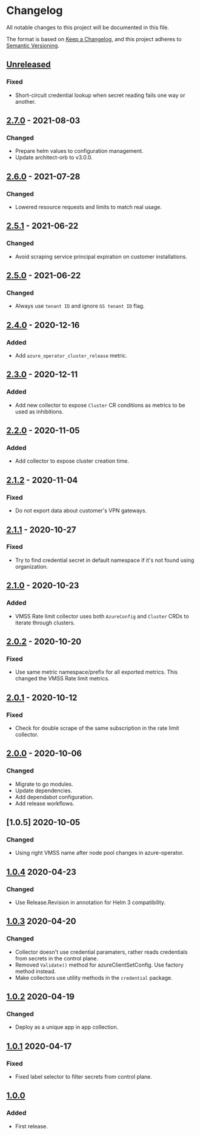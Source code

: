 # Changelog

All notable changes to this project will be documented in this file.

The format is based on [Keep a Changelog](https://keepachangelog.com/en/1.0.0/),
and this project adheres to [Semantic Versioning](https://semver.org/spec/v2.0.0.html).


## [Unreleased]

### Fixed

- Short-circuit credential lookup when secret reading fails one way or another.

## [2.7.0] - 2021-08-03

### Changed

- Prepare helm values to configuration management.
- Update architect-orb to v3.0.0.

## [2.6.0] - 2021-07-28

### Changed

- Lowered resource requests and limits to match real usage.

## [2.5.1] - 2021-06-22

### Changed

- Avoid scraping service principal expiration on customer installations.

## [2.5.0] - 2021-06-22

### Changed

- Always use `tenant ID` and ignore `GS tenant ID` flag.

## [2.4.0] - 2020-12-16

### Added

- Add `azure_operator_cluster_release` metric.

## [2.3.0] - 2020-12-11

### Added

- Add new collector to expose `Cluster` CR conditions as metrics to be used as inhibitions.

## [2.2.0] - 2020-11-05

### Added

- Add collector to expose cluster creation time.

## [2.1.2] - 2020-11-04

### Fixed

- Do not export data about customer's VPN gateways.

## [2.1.1] - 2020-10-27

### Fixed

- Try to find credential secret in default namespace if it's not found using organization.

## [2.1.0] - 2020-10-23

### Added

- VMSS Rate limit collector uses both `AzureConfig` and `Cluster` CRDs to iterate through clusters.

## [2.0.2] - 2020-10-20

### Fixed

- Use same metric namespace/prefix for all exported metrics. This changed the VMSS Rate limit metrics.

## [2.0.1] - 2020-10-12

### Fixed

- Check for double scrape of the same subscription in the rate limit collector.

## [2.0.0] - 2020-10-06

### Changed

- Migrate to go modules.
- Update dependencies.
- Add dependabot configuration.
- Add release workflows.

## [1.0.5] 2020-10-05

### Changed

- Using right VMSS name after node pool changes in azure-operator.

## [1.0.4] 2020-04-23

### Changed

- Use Release.Revision in annotation for Helm 3 compatibility.

## [1.0.3] 2020-04-20

### Changed

- Collector doesn't use credential paramaters, rather reads credentials from secrets in the control plane.
- Removed `Validate()` method for azureClientSetConfig. Use factory method instead.
- Make collectors use utility methods in the `credential` package.

## [1.0.2] 2020-04-19

### Changed

- Deploy as a unique app in app collection.

## [1.0.1] 2020-04-17

### Fixed

- Fixed label selector to filter secrets from control plane.

## [1.0.0]

### Added

- First release.



[Unreleased]: https://github.com/giantswarm/azure-collector/compare/v2.7.0...HEAD
[2.7.0]: https://github.com/giantswarm/azure-collector/compare/v2.6.0...v2.7.0
[2.6.0]: https://github.com/giantswarm/azure-collector/compare/v2.5.1...v2.6.0
[2.5.1]: https://github.com/giantswarm/azure-collector/compare/v2.5.0...v2.5.1
[2.5.0]: https://github.com/giantswarm/azure-collector/compare/v2.4.0...v2.5.0
[2.4.0]: https://github.com/giantswarm/azure-collector/compare/v2.3.0...v2.4.0
[2.3.0]: https://github.com/giantswarm/azure-collector/compare/v2.2.0...v2.3.0
[2.2.0]: https://github.com/giantswarm/azure-collector/compare/v2.1.2...v2.2.0
[2.1.2]: https://github.com/giantswarm/azure-collector/compare/v2.1.1...v2.1.2
[2.1.1]: https://github.com/giantswarm/azure-collector/compare/v2.1.0...v2.1.1
[2.1.0]: https://github.com/giantswarm/azure-collector/compare/v2.0.2...v2.1.0
[2.0.2]: https://github.com/giantswarm/azure-collector/compare/v2.0.1...v2.0.2
[2.0.1]: https://github.com/giantswarm/azure-collector/compare/v2.0.0...v2.0.1
[2.0.0]: https://github.com/giantswarm/azure-collector/compare/v1.0.5...v2.0.0
[1.0.4]: https://github.com/giantswarm/kubernetes-node-exporter/compare/v1.0.4...v1.0.5
[1.0.4]: https://github.com/giantswarm/kubernetes-node-exporter/compare/v1.0.3...v1.0.4
[1.0.3]: https://github.com/giantswarm/kubernetes-node-exporter/compare/v1.0.2...v1.0.3
[1.0.2]: https://github.com/giantswarm/kubernetes-node-exporter/compare/v1.0.1...v1.0.2
[1.0.1]: https://github.com/giantswarm/kubernetes-node-exporter/compare/v1.0.0...v1.0.1
[1.0.0]: https://github.com/giantswarm/azure-collector/releases/tag/v1.0.0
